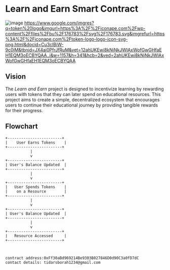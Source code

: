 # Learn and Earn Smart Contract
![image](https://github.com/user-attachments/assets/5303608f-4471-4e15-b32a-4ad3ad3798e4)
https://www.google.com/imgres?q=token%20logo&imgurl=https%3A%2F%2Ficonape.com%2Fwp-content%2Ffiles%2Fbu%2F176783%2Fsvg%2F176783.svg&imgrefurl=https%3A%2F%2Ficonape.com%2Ftoken-logo-logo-icon-svg-png.html&docid=Cu3cIBiW-9c0jM&tbnid=JX4aj0PfrJfRuM&vet=12ahUKEwi8kNjNkJWIAxWofGwGHfaEH1EQM3oECBYQAA..i&w=1157&h=341&hcb=2&ved=2ahUKEwi8kNjNkJWIAxWofGwGHfaEH1EQM3oECBYQAA
## Vision
The *Learn and Earn* project is designed to incentivize learning by rewarding users with tokens that they can later spend on educational resources. This project aims to create a simple, decentralized ecosystem that encourages users to continue their educational journey by providing tangible rewards for their progress.

## Flowchart
```plaintext
+------------------------+
|    User Earns Tokens    |
+------------------------+
           |
           v
+------------------------+
| User's Balance Updated  |
+------------------------+
           |
           v
+------------------------+
|   User Spends Tokens    |
|    on a Resource        |
+------------------------+
           |
           v
+------------------------+
| User's Balance Updated  |
+------------------------+
           |
           v
+------------------------+
|   Resource Accessed     |
+------------------------+



contract address:0xFf30aBd969214Be9303B027846D0d90C3a0fD7dC
contact details: tidarsborah1234@gmail.com
